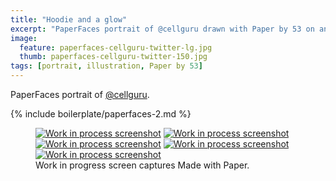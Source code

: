 ```yaml
---
title: "Hoodie and a glow"
excerpt: "PaperFaces portrait of @cellguru drawn with Paper by 53 on an iPad."
image: 
  feature: paperfaces-cellguru-twitter-lg.jpg
  thumb: paperfaces-cellguru-twitter-150.jpg
tags: [portrait, illustration, Paper by 53]
---
```


PaperFaces portrait of [@cellguru](http://twitter.com/cellguru).

{% include boilerplate/paperfaces-2.md %}

<figure class="third">
	<a href="{{ site.url }}/assets/images/paperfaces-cellguru-process-1-lg.jpg"><img src="{{ site.url }}/assets/images/paperfaces-cellguru-process-1-600.jpg" alt="Work in process screenshot"></a>
	<a href="{{ site.url }}/assets/images/paperfaces-cellguru-process-2-lg.jpg"><img src="{{ site.url }}/assets/images/paperfaces-cellguru-process-2-600.jpg" alt="Work in process screenshot"></a>
	<a href="{{ site.url }}/assets/images/paperfaces-cellguru-process-3-lg.jpg"><img src="{{ site.url }}/assets/images/paperfaces-cellguru-process-3-600.jpg" alt="Work in process screenshot"></a>
	<a href="{{ site.url }}/assets/images/paperfaces-cellguru-process-4-lg.jpg"><img src="{{ site.url }}/assets/images/paperfaces-cellguru-process-4-600.jpg" alt="Work in process screenshot"></a>
	<a href="{{ site.url }}/assets/images/paperfaces-cellguru-process-5-lg.jpg"><img src="{{ site.url }}/assets/images/paperfaces-cellguru-process-5-600.jpg" alt="Work in process screenshot"></a>
	<figcaption>Work in progress screen captures Made with Paper.</figcaption>
</figure>